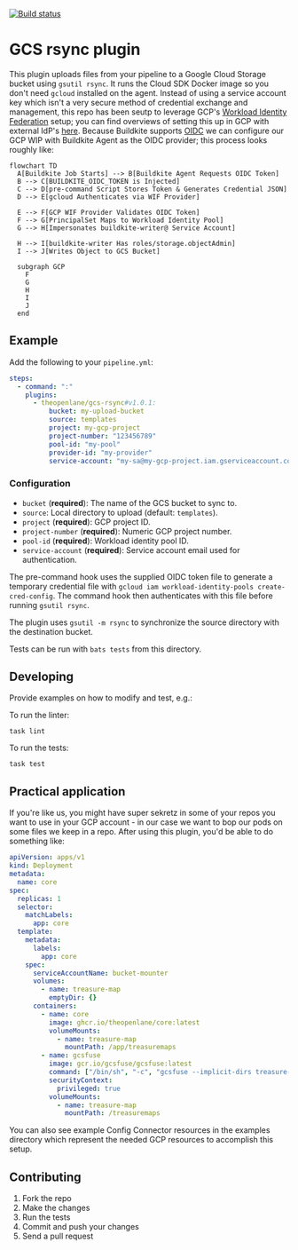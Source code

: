 [![Build status](https://badge.buildkite.com/e1c8545c9e2647b171a8f71f6e03ceeb4c56cc09651f38c679.svg)](https://buildkite.com/theopenlane/gcs-rsync-buildkite-plugin)

# GCS rsync plugin

This plugin uploads files from your pipeline to a Google Cloud Storage bucket using `gsutil rsync`. It runs the Cloud SDK Docker image so you don't need `gcloud` installed on the agent. Instead of using a service account key which isn't a very secure method of credential exchange and management, this repo has been seutp to leverage GCP's [Workload Identity Federation](https://cloud.google.com/iam/docs/workload-identity-federation) setup; you can find overviews of setting this up in GCP with external IdP's [here](https://cloud.google.com/iam/docs/workload-identity-federation-with-other-providers#file-sourced-credentials). Because Buildkite supports [OIDC](https://buildkite.com/docs/pipelines/security/oidc) we can configure our GCP WIP with Buildkite Agent as the OIDC provider; this process looks roughly like:

```mermaid
flowchart TD
  A[Buildkite Job Starts] --> B[Buildkite Agent Requests OIDC Token]
  B --> C[BUILDKITE_OIDC_TOKEN is Injected]
  C --> D[pre-command Script Stores Token & Generates Credential JSON]
  D --> E[gcloud Authenticates via WIF Provider]

  E --> F[GCP WIF Provider Validates OIDC Token]
  F --> G[PrincipalSet Maps to Workload Identity Pool]
  G --> H[Impersonates buildkite-writer@ Service Account]

  H --> I[buildkite-writer Has roles/storage.objectAdmin]
  I --> J[Writes Object to GCS Bucket]

  subgraph GCP
    F
    G
    H
    I
    J
  end
```

## Example

Add the following to your `pipeline.yml`:

```yml
steps:
  - command: ":"
    plugins:
      - theopenlane/gcs-rsync#v1.0.1:
          bucket: my-upload-bucket
          source: templates
          project: my-gcp-project
          project-number: "123456789"
          pool-id: "my-pool"
          provider-id: "my-provider"
          service-account: "my-sa@my-gcp-project.iam.gserviceaccount.com"
```

### Configuration

* `bucket` (**required**): The name of the GCS bucket to sync to.
* `source`: Local directory to upload (default: `templates`).
* `project` (**required**): GCP project ID.
* `project-number` (**required**): Numeric GCP project number.
* `pool-id` (**required**): Workload identity pool ID.
* `service-account` (**required**): Service account email used for authentication.

The pre-command hook uses the supplied OIDC token file to generate a temporary
credential file with `gcloud iam workload-identity-pools create-cred-config`.
The command hook then authenticates with this file before running
`gsutil rsync`.

The plugin uses `gsutil -m rsync` to synchronize the source directory with the destination bucket.

Tests can be run with `bats tests` from this directory.

## Developing

Provide examples on how to modify and test, e.g.:

To run the linter:
```shell
task lint
```

To run the tests:

```shell
task test
```
## Practical application

If you're like us, you might have super sekretz in some of your repos you want to use in your GCP account - in our case we want to bop our pods on some files we keep in a repo. After using this plugin, you'd be able to do something like:

```yaml
apiVersion: apps/v1
kind: Deployment
metadata:
  name: core
spec:
  replicas: 1
  selector:
    matchLabels:
      app: core
  template:
    metadata:
      labels:
        app: core
    spec:
      serviceAccountName: bucket-mounter
      volumes:
        - name: treasure-map
          emptyDir: {}
      containers:
        - name: core
          image: ghcr.io/theopenlane/core:latest
          volumeMounts:
            - name: treasure-map
              mountPath: /app/treasuremaps
        - name: gcsfuse
          image: gcr.io/gcsfuse/gcsfuse:latest
          command: ["/bin/sh", "-c", "gcsfuse --implicit-dirs treasure-map-bucket /treasuremaps && sleep infinity"]
          securityContext:
            privileged: true
          volumeMounts:
            - name: treasure-map
              mountPath: /treasuremaps
```

You can also see example Config Connector resources in the examples directory which represent the needed GCP resources to accomplish this setup.

## Contributing

1. Fork the repo
1. Make the changes
1. Run the tests
1. Commit and push your changes
1. Send a pull request

